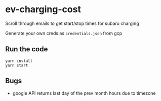 # ev-charging-cost
Scroll through emails to get start/stop times for subaru charging

Generate your own creds as `credentials.json` from gcp

## Run the code

```
yarn install
yarn start
```

## Bugs
- google API returns last day of the prev month hours due to timezone
